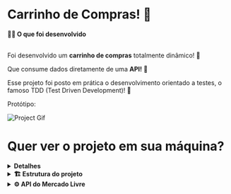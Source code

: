 # Carrinho de Compras! :shopping_cart:

<summary><strong>👨‍💻 O que foi desenvolvido</strong></summary><br />

Foi desenvolvido um **carrinho de compras** totalmente dinâmico! 🛒

Que consume dados diretamente de uma **API!** 🤩

Esse projeto foi posto em prática o desenvolvimento orientado a testes, o famoso TDD (Test Driven Development)! 🚀

Protótipo:

![Project Gif](./prototipo.gif)

# Quer ver o projeto em sua máquina?

<details>
  <summary><strong>Detalhes</strong></summary><br />

1. Clone o repositório
  * `git clone git@github.com:rodriguestg/gabriel-rodrigues-shopping-cart.git`.
  * Entre na pasta do repositório que você acabou de clonar:
    * `cd gabriel-rodrigues-shopping-cart`

2. Instale as dependências e inicialize o projeto
    * `npm install`
    * Abra o arquivo html.
</details>

<details>
<summary><strong>🏗 Estrutura do projeto</strong></summary><br />

Contém os arquivos `index.html`, `style.css` e `script.js`, onde estão os códigos HTML, CSS e JavaScript, respectivamente. 

<details>
  <summary>
    Clique aqui para saber um pouco mais sobre o que cada função faz
  </summary> <br />

  - `createProductImageElement`: Cria um elemento de imagem;
  - `createCustomElement`: Estrutura para criar um elemento;
  - `createProductItemElement`: Cria a lista de produtos;
  - `getSkuFromProductItem`: Pega o `id` de um produto;
  - `cartItemClickListener`: Escuta a ação de clicar em um item no carrinho;
  - `createCartItemElement`: Cria os elementos do carrinho.

</details>
</details>

<details>
<summary><strong>⚙️ API do Mercado Livre</strong></summary><br />

- `https://api.mercadolibre.com/sites/MLB/search?q=$QUERY`: traz uma lista de produtos, onde `$QUERY` é o termo a ser buscado.
- `https://api.mercadolibre.com/items/$ItemID`: traz detalhes de um determinado produto, onde `$ItemID` é o `id` do produto a ser buscado.
  </details>

<!-- Olá, Tryber!
Esse é apenas um arquivo inicial para o README do seu projeto no qual você pode customizar e reutilizar todas as vezes que for executar o trybe-publisher.

Para deixá-lo com a sua cara, basta alterar o seguinte arquivo da sua máquina: ~/.student-repo-publisher/custom/_NEW_README.md

É essencial que você preencha esse documento por conta própria, ok?
Não deixe de usar nossas dicas de escrita de README de projetos, e deixe sua criatividade brilhar!
:warning: IMPORTANTE: você precisa deixar nítido:
- quais arquivos/pastas foram desenvolvidos por você; 
- quais arquivos/pastas foram desenvolvidos por outra pessoa estudante;
- quais arquivos/pastas foram desenvolvidos pela Trybe.
-->
